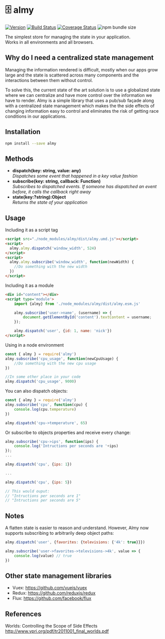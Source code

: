 # 🗄️ almy
[![Version](https://badgen.net/npm/v/almy)](https://www.npmjs.com/package/almy) 
[![Build Status](https://travis-ci.org/tomas2387/almy.svg?branch=master)](https://travis-ci.org/tomas2387/almy) 
[![Coverage Status](https://coveralls.io/repos/github/tomas2387/almy/badge.svg?branch=master)](https://coveralls.io/github/tomas2387/almy?branch=master)
![npm bundle size](https://img.shields.io/bundlephobia/minzip/almy)

The simplest store for managing the state in your application.    
Works in all environments and all browsers.

## Why do I need a centralized state management

Managing the information rendered is difficult, mostly when our apps grow large and the state is scattered across many components and the interactions between them without control. 

To solve this, the current state of the art solution is to use a globalized state where we can centralize and have more control over the information we have to render. Almy is a simple library that uses a pub/sub façade along with a centralized state management which makes the the side effects of changing information easy to control and eliminates the risk of getting race conditions in our applications.

## Installation

```bash
npm install --save almy
```

## Methods
-  **dispatch(key: string, value: any)**    
_Dispatches some event that happened in a key value fashion_
-  **subscribe(key: string, callback: Function)**   
_Subscribes to dispatched events. If someone has dispatched an event before, it calls the callback right away_
-  **state(key:?string):Object**    
_Returns the state of your application_

## Usage

Including it as a script tag    
```html
<script src="./node_modules/almy/dist/almy.umd.js"></script>
<script>
  almy.almy.dispatch('window_width', 524)
</script>
<script>
  almy.almy.subscribe('window_width', function(newWidth) {
    //Do something with the new width
  })
</script>

```
Including it as a module      
```html
<div id="content"></div>
<script type='module'>
    import {almy} from './node_modules/almy/dist/almy.esm.js'

    almy.subscribe('user->name', (username) => {
        document.getElementById('content').textContent = username;
    });

    almy.dispatch('user', {id: 1, name: 'nick'})
</script>
```   

Using in a node environment
```js
const { almy } = require('almy')
almy.subscribe('cpu_usage', function(newCpuUsage) {
    //Do something with the new cpu usage
})

//In some other place in your code
almy.dispatch('cpu_usage', 9000)
```

You can also dispatch objects:
```js
const { almy } = require('almy')
almy.subscribe('cpu', function(cpu) {
    console.log(cpu.temperature)
})

almy.dispatch('cpu->temperature', 65)
```
Or subscribe to objects properties and receive every change:
```js
almy.subscribe('cpu->ips', function(ips) {
    console.log('Intructions per seconds are '+ips)
});
...

almy.dispatch('cpu', {ips: 1})

...

almy.dispatch('cpu', {ips: 5})

// This would ouput:
// "Intructions per seconds are 1"
// "Intructions per seconds are 5"
```

## Notes

A flatten state is easier to reason and understand. However, Almy now
supports subscribing to arbitrarily deep object paths:

````js
almy.dispatch('user', {favorites: {televisions: {'4k': true}}})

almy.subscribe('user->favorites->televisions->4k', value => {
    console.log(value) // true
})
````

## Other state management libraries

-  Vuex: https://github.com/vuejs/vuex
-  Redux: https://github.com/reduxjs/redux
-  Flux: https://github.com/facebook/flux

## References

Worlds: Controlling the Scope of Side Effects
http://www.vpri.org/pdf/tr2011001_final_worlds.pdf
